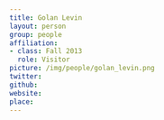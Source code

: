 ```yaml
---
title: Golan Levin
layout: person
group: people
affiliation:
- class: Fall 2013
  role: Visitor
picture: /img/people/golan_levin.png
twitter:
github:
website:
place:
---
```

